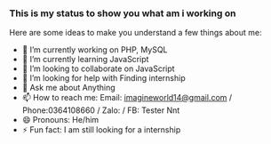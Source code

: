 ### This is my status to show you what am i working on

Here are some ideas to make you understand a few things about me:

- 🔭 I’m currently working on PHP, MySQL
- 🌱 I’m currently learning JavaScript
- 👯 I’m looking to collaborate on JavaScript
- 🤔 I’m looking for help with Finding internship
- 💬 Ask me about Anything
- 📫 How to reach me: Email: imagineworld14@gmail.com / Phone:0364108660 / Zalo: / FB: Tester Nnt
- 😄 Pronouns: He/him
- ⚡ Fun fact: I am still looking for a internship
